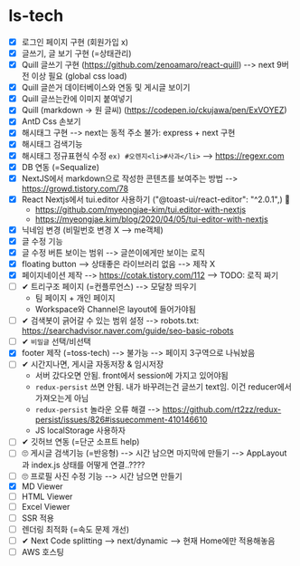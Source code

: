 # ls-tech

- [x] 로그인 페이지 구현 (회원가입 x)
- [x] 글쓰기, 글 보기 구현 (=상태관리) 
- [x] Quill 글쓰기 구현 (https://github.com/zenoamaro/react-quill) --> next 9버전 이상 필요 (global css load)
- [x] Quill 글쓴거 데이터베이스와 연동 및 게시글 보이기  
- [x] Quill 글쓰는칸에 이미지 붙여넣기 
- [x] Quill (markdown -> 원 글씨)  (https://codepen.io/ckujawa/pen/ExVOYEZ)
- [x] AntD Css 손보기 
- [x] 해시태그 구현 --> next는 동적 주소 불가: express + next 구현     
- [x] 해시태그 검색기능
- [x] 해시태그 정규표현식 수정 `ex) #오렌지<li>#사과</li>`  --> https://regexr.com   
- [x] DB 연동 (=Sequalize)
- [x] NextJS에서 markdown으로 작성한 콘텐츠를 보여주는 방법 --> https://growd.tistory.com/78
- [x] React Nextjs에서 tui.editor 사용하기 ("@toast-ui/react-editor": "^2.0.1",) 📌
  - https://github.com/myeongjae-kim/tui.editor-with-nextjs
  - https://myeongjae.kim/blog/2020/04/05/tui-editor-with-nextjs
- [x] 닉네임 변경 (비밀번호 변경 X --> me객체) 
- [x] 글 수정 기능   
- [x] 글 수정 버튼 보이는 범위 --> 글쓴이에게만 보이는 로직
- [x] floating button --> 상태좋은 라이브러리 없음 --> 제작 X
- [x] 페이지네이션 제작 --> https://cotak.tistory.com/112 --> TODO: 로직 짜기 
- [ ] ✔ 트리구조 페이지 (=컨플루언스) --> 모달창 띄우기 
  - 팀 페이지 + 개인 페이지
  - Workspace와 Channel은 layout에 들어가야됨
- [ ] ✔ 검색봇이 긁어갈 수 있는 범위 설정 --> robots.txt: https://searchadvisor.naver.com/guide/seo-basic-robots
- [ ] ✔ `비밀글` 선택/비선택
- [x] footer 제작 (=toss-tech) --> 불가능 --> 페이지 3구역으로 나눠놨음 
- [ ] ✔ 시간지나면, 게시글 자동저장 & 임시저장 
  - 서버 갔다오면 안됨. front에서 session에 가지고 있어야됨 
  - `redux-persist` 쓰면 안됨. 내가 바꾸려는건 글쓰기 text임. 이건 reducer에서 가져오는게 아님 
  - `redux-persist` 놀라운 오류 해결 --> https://github.com/rt2zz/redux-persist/issues/826#issuecomment-410146610
  - JS localStorage 사용하자 
- [ ] ✔ 깃허브 연동 (=단군 소프트 help) 
- [ ] 🙄 게시글 검색기능 (=반응형)  --> 시간 남으면 마지막에 만들기 --> AppLayout과 index.js 상태를 어떻게 연결..????
- [ ] 🙄 프로필 사진 수정 기능 --> 시간 남으면 만들기 
- [x] MD Viewer
- [ ] HTML Viewer
- [ ] Excel Viewer
- [ ] SSR 적용 
- [ ] 렌더링 최적화 (=속도 문제 개선)
- [ ] ✔ Next Code splitting --> next/dynamic --> 현재 Home에만 적용해놓음
- [ ] AWS 호스팅
